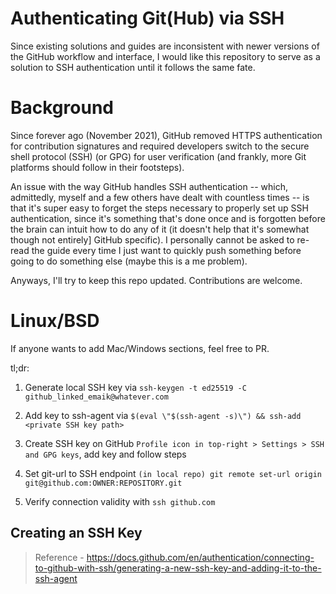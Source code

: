 # Authenticating Git(Hub) via SSH

Since existing solutions and guides are inconsistent with newer versions of the GitHub 
workflow and interface, I would like this repository to serve as a solution to SSH 
authentication until it follows the same fate.

# Background

Since forever ago (November 2021), GitHub removed HTTPS authentication for contribution
signatures and required developers switch to the secure shell protocol (SSH) (or GPG) for 
user verification (and frankly, more Git platforms should follow in their footsteps).

An issue with the way GitHub handles SSH authentication -- which, admittedly, myself and 
a few others have dealt with countless times -- is that it's super easy to forget the
steps necessary to properly set up SSH authentication, since it's something that's done 
once and is forgotten before the brain can intuit how to do any of it (it doesn't help that 
it's somewhat though not entirely] GitHub specific). I personally cannot be asked to re-read
the guide every time I just want to quickly push something before going to do something else
(maybe this is a me problem).

Anyways, I'll try to keep this repo updated. Contributions are welcome.

# Linux/BSD
If anyone wants to add Mac/Windows sections, feel free to PR.

tl;dr:

1. Generate local SSH key via `ssh-keygen -t ed25519 -C github_linked_emaik@whatever.com` 

2. Add key to ssh-agent via `$(eval \"$(ssh-agent -s)\") && ssh-add <private SSH key path>`

3. Create SSH key on GitHub `Profile icon in top-right > Settings > SSH and GPG keys`, add 
key and follow steps 

4. Set git-url to SSH endpoint 
`(in local repo) git remote set-url origin git@github.com:OWNER:REPOSITORY.git`

5. Verify connection validity with `ssh github.com`

## Creating an SSH Key
> Reference - https://docs.github.com/en/authentication/connecting-to-github-with-ssh/generating-a-new-ssh-key-and-adding-it-to-the-ssh-agent





